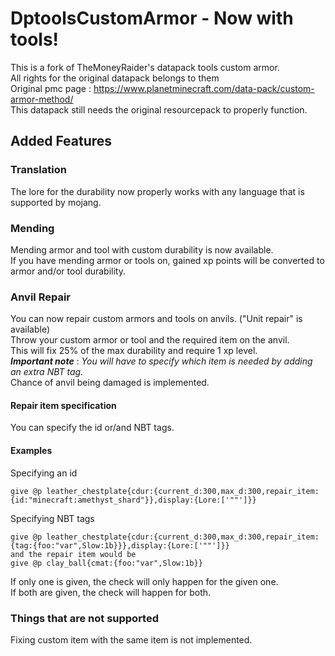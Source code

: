 # DptoolsCustomArmor - Now with tools!

This is a fork of TheMoneyRaider's datapack tools custom armor.  
All rights for the original datapack belongs to them  
Original pmc page : https://www.planetminecraft.com/data-pack/custom-armor-method/  
This datapack still needs the original resourcepack to properly function.  

## Added Features

### Translation  
The lore for the durability now properly works with any language that is supported by mojang.  
  
### Mending
Mending armor and tool with custom durability is now available.  
If you have mending armor or tools on, gained xp points will be converted to armor and/or tool durability.  
  
### Anvil Repair
You can now repair custom armors and tools on anvils. ("Unit repair" is available)  
Throw your custom armor or tool and the required item on the anvil.  
This will fix 25% of the max durability and require 1 xp level.  
***Important note*** : *You will have to specify which item is needed by adding an extra NBT tag.*  
Chance of anvil being damaged is implemented.  
  
#### Repair item specification  
You can specify the id or/and NBT tags.  
  
#### Examples  

Specifying an id  
```
give @p leather_chestplate{cdur:{current_d:300,max_d:300,repair_item:{id:"minecraft:amethyst_shard"}},display:{Lore:['""']}}
```  

Specifying NBT tags
```
give @p leather_chestplate{cdur:{current_d:300,max_d:300,repair_item:{tag:{foo:"var",Slow:1b}}},display:{Lore:['""']}}  
and the repair item would be  
give @p clay_ball{cmat:{foo:"var",Slow:1b}}
```

If only one is given, the check will only happen for the given one.  
If both are given, the check will happen for both.  
  
### Things that are not supported
Fixing custom item with the same item is not implemented.  

